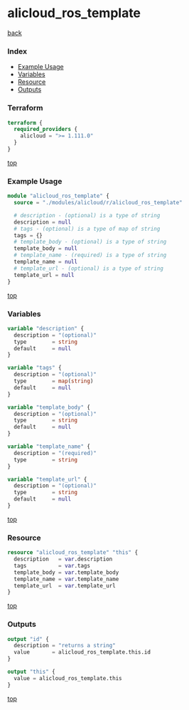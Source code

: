 # alicloud_ros_template

[back](../alicloud.md)

### Index

- [Example Usage](#example-usage)
- [Variables](#variables)
- [Resource](#resource)
- [Outputs](#outputs)

### Terraform

```terraform
terraform {
  required_providers {
    alicloud = ">= 1.111.0"
  }
}
```

[top](#index)

### Example Usage

```terraform
module "alicloud_ros_template" {
  source = "./modules/alicloud/r/alicloud_ros_template"

  # description - (optional) is a type of string
  description = null
  # tags - (optional) is a type of map of string
  tags = {}
  # template_body - (optional) is a type of string
  template_body = null
  # template_name - (required) is a type of string
  template_name = null
  # template_url - (optional) is a type of string
  template_url = null
}
```

[top](#index)

### Variables

```terraform
variable "description" {
  description = "(optional)"
  type        = string
  default     = null
}

variable "tags" {
  description = "(optional)"
  type        = map(string)
  default     = null
}

variable "template_body" {
  description = "(optional)"
  type        = string
  default     = null
}

variable "template_name" {
  description = "(required)"
  type        = string
}

variable "template_url" {
  description = "(optional)"
  type        = string
  default     = null
}
```

[top](#index)

### Resource

```terraform
resource "alicloud_ros_template" "this" {
  description   = var.description
  tags          = var.tags
  template_body = var.template_body
  template_name = var.template_name
  template_url  = var.template_url
}
```

[top](#index)

### Outputs

```terraform
output "id" {
  description = "returns a string"
  value       = alicloud_ros_template.this.id
}

output "this" {
  value = alicloud_ros_template.this
}
```

[top](#index)